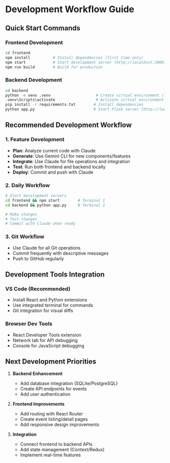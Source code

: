 # Development Workflow Guide

## Quick Start Commands

### Frontend Development
```bash
cd frontend
npm install          # Install dependencies (first time only)
npm start            # Start development server (http://localhost:3000)
npm run build        # Build for production
```

### Backend Development  
```bash
cd backend
python -m venv .venv                    # Create virtual environment (first time)
.venv\Scripts\activate                  # Activate virtual environment (Windows)
pip install -r requirements.txt        # Install dependencies
python app.py                          # Start Flask server (http://localhost:5000)
```

## Recommended Development Workflow

### 1. Feature Development
- **Plan**: Analyze current code with Claude
- **Generate**: Use Gemini CLI for new components/features
- **Integrate**: Use Claude for file operations and integration
- **Test**: Run both frontend and backend locally
- **Deploy**: Commit and push with Claude

### 2. Daily Workflow
```bash
# Start development servers
cd frontend && npm start        # Terminal 1
cd backend && python app.py     # Terminal 2

# Make changes
# Test changes
# Commit with Claude when ready
```

### 3. Git Workflow
- Use Claude for all Git operations
- Commit frequently with descriptive messages
- Push to GitHub regularly

## Development Tools Integration

### VS Code (Recommended)
- Install React and Python extensions
- Use integrated terminal for commands
- Git integration for visual diffs

### Browser Dev Tools
- React Developer Tools extension
- Network tab for API debugging
- Console for JavaScript debugging

## Next Development Priorities

1. **Backend Enhancement**
   - Add database integration (SQLite/PostgreSQL)
   - Create API endpoints for events
   - Add user authentication

2. **Frontend Improvements**
   - Add routing with React Router
   - Create event listing/detail pages
   - Add responsive design improvements

3. **Integration**
   - Connect frontend to backend APIs
   - Add state management (Context/Redux)
   - Implement real-time features
